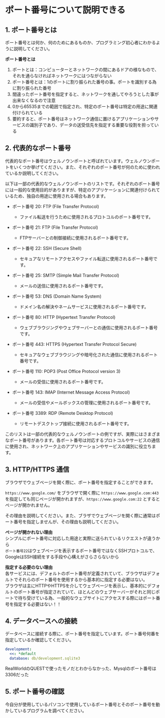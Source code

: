 # ポート番号について説明できる

## 1. ポート番号とは

ポート番号とは何か、何のためにあるものか、プログラミング初心者にわかるように説明してください。

**ポート番号とは**
1. ポートとは：コンピューターとネットワークの間にあるドアの様なもので、それを通らなければネットワークにはつながらない
2. ポート番号とは：1のポートに割り振られた番号の事。ポートを識別する為に割り振られた番号
3. 間違ったポート番号を指定すると、ネットワークを通してやろうとした事が出来なくなるので注意
4. 0から65535までの範囲で指定され、特定のポート番号は特定の用途に関連付けられている
5. 要約すると、ポート番号はネットワーク通信に置けるアプリケーションやサービスの識別子であり、データの送受信先を指定する重要な役割を担っている

## 2. 代表的なポート番号

代表的なポート番号はウェルノウンポートと呼ばれています。ウェルノウンポートをいくつか挙げてください。また、それぞれのポート番号が何のために使われているか説明してください。

以下は一部の代表的なウェルノウンポートのリストです。それぞれのポート番号には一般的な使用目的がありますが、特定のアプリケーションに関連付けられているため、独自の用途に使用される場合もあります。

- ポート番号 20: FTP (File Transfer Protocol)
  - ファイル転送を行うために使用されるプロトコルのポート番号です。

- ポート番号 21: FTP (File Transfer Protocol)
  - FTPサーバーとの制御接続に使用されるポート番号です。

- ポート番号 22: SSH (Secure Shell)
  - セキュアなリモートアクセスやファイル転送に使用されるポート番号です。

- ポート番号 25: SMTP (Simple Mail Transfer Protocol)
  - メールの送信に使用されるポート番号です。

- ポート番号 53: DNS (Domain Name System)
  - ドメイン名の解決やネームサービスに使用されるポート番号です。

- ポート番号 80: HTTP (Hypertext Transfer Protocol)
  - ウェブブラウジングやウェブサーバーとの通信に使用されるポート番号です。

- ポート番号 443: HTTPS (Hypertext Transfer Protocol Secure)
  - セキュアなウェブブラウジングや暗号化された通信に使用されるポート番号です。

- ポート番号 110: POP3 (Post Office Protocol version 3)
  - メールの受信に使用されるポート番号です。

- ポート番号 143: IMAP (Internet Message Access Protocol)
  - メールの受信やメールボックスの管理に使用されるポート番号です。

- ポート番号 3389: RDP (Remote Desktop Protocol)
  - リモートデスクトップ接続に使用されるポート番号です。

このリストは一部の代表的なウェルノウンポートの例ですが、実際にはさまざまなポート番号があります。各ポート番号は対応するプロトコルやサービスの通信に使用され、ネットワーク上のアプリケーションやサービスの識別に役立ちます。


## 3. HTTP/HTTPS 通信

ブラウザでウェブページを開く際に、ポート番号を指定することができます。

`https://www.google.com/` をブラウザで開く際に `https://www.google.com:443` を指定しても同じページが開かれますが、`https://www.google.com:22` とするとページが開かれません。

その理由を説明してください。また、ブラザでウェブページを開く際に通常はポート番号を指定しませんが、その理由も説明してください。

**ページが開かれない理由**  
シンプルにポート番号に対応した用途と実際に送られているリクエストが違うから  
`ポート番号22`はウェブページを表示するポート番号ではなくSSHプロトコルで、GoogleはSSH接続をする手段や心構えがさらさらないから

**指定する必要のない理由**  
各サービスには、デフォルトのポート番号が定義されていて、ブラウザはデフォルトでそれらのポート番号を使用するから基本的に指定する必要はない。  
ブラウザは主にHTTPやHTTPSを介してウェブページを表示し、基本的にデフォルトのポート番号が指定されていて、ほとんどのウェブサーバーがそれと同じポートで待ち受けている為、一般的なウェブサイトにアクセスする際にはポート番号を指定する必要はない！！

## 4. データベースへの接続

データベースに接続する際に、ポート番号を指定しています。ポート番号何番を指定しているか確認してください。

```yml
development:
  <<: *default
  database: db/development.sqlite3
```
RealWorldのQUESTで使ったモノだとわからなかった、Mysqlのポート番号は3306だった

## 5. ポート番号の確認

今自分が使用しているパソコンで使用しているポート番号とそのポート番号を動かしているプログラムを調べてください。